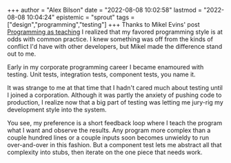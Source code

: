 +++
author = "Alex Bilson"
date = "2022-08-08 10:02:58"
lastmod = "2022-08-08 10:04:24"
epistemic = "sprout"
tags = ["design","programming","testing"]
+++
Thanks to Mikel Evins' post [Programming as teaching](https://mikelevins.github.io/posts/2020-02-03-programming-as-teaching/) I realized that my favored programming style is at odds with common practice. I knew something was off from the kinds of conflict I'd have with other developers, but Mikel made the difference stand out to me.

Early in my corporate programming career I became enamoured with testing. Unit tests, integration tests, component tests, you name it.

It was strange to me at that time that I hadn't cared much about testing until I joined a corporation. Although it was partly the anxiety of pushing code to production, I realize now that a big part of testing was letting me jury-rig my development style into the system.

You see, my preference is a short feedback loop where I teach the program what I want and observe the results. Any program more complex than a couple hundred lines or a couple inputs soon becomes unwieldy to run over-and-over in this fashion. But a component test lets me abstract all that complexity into stubs, then iterate on the one piece that needs work.
